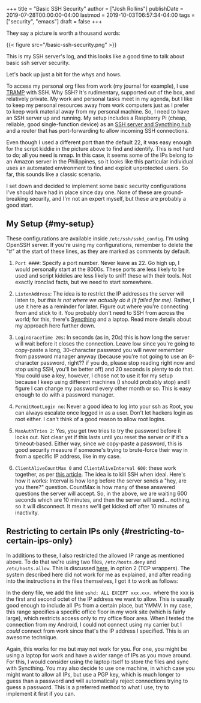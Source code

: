 +++
title = "Basic SSH Security"
author = ["Josh Rollins"]
publishDate = 2019-07-28T00:00:00-04:00
lastmod = 2019-10-03T06:57:34-04:00
tags = ["security", "emacs"]
draft = false
+++

They say a picture is worth a thousand words:

{{< figure src="/basic-ssh-security.png" >}}

This is my SSH server's log, and this looks like a good time to talk about basic ssh server security.

<!--more-->

Let's back up just a bit for the whys and hows.

To access my personal org files from work (my journal for example), I use [TRAMP](https://www.emacswiki.org/emacs/TrampMode) with SSH. Why SSH? It's rudimentary, supported out of the box, and relatively private. My work and personal tasks meet in my agenda, but I like to keep my personal resources away from work computers just as I prefer to keep work material away from my personal machine. So, I need to have an SSH server up and running. My setup includes a Raspberry Pi (cheap, reliable, good single-function device) as an [SSH server and Syncthing hub](https://joshrollinswrites.com/help-desk-head-desk/raspberry-pi-org-hub/) and a router that has port-forwarding to allow incoming SSH connections.

Even though I used a different port than the default 22, it was easy enough for the script kiddie in the picture above to find and identify. This is not hard to do; all you need is nmap. In this case, it seems some of the IPs belong to an Amazon server in the Philippines, so it looks like this particular individual uses an automated environment to find and exploit unprotected users. So far, this sounds like a classic scenario.

I set down and decided to implement some basic security configurations I've should have had in place since day one. None of these are ground-breaking security, and I'm not an expert myself, but these are probably a good start.


## My Setup {#my-setup}

These configurations are available inside `/etc/ssh/sshd_config`. I'm using OpenSSH server. If you're using my configurations, remember to delete the "#" at the start of these lines, as they are marked as comments by default.

1.  `Port ####`: Specify a port number. Never leave as 22. Go high up, I would personally start at the 8000s. These ports are less likely to be used and script kiddies are less likely to sniff these with their tools. Not exactly ironclad facts, but we need to start somewhere.

2.  `ListenAddress`: The idea is to restrict the IP addresses the server will listen to, _but this is not where we actually do it (it failed for me)_. Rather, I use it here as a reminder for later. Figure out where you're connecting from and stick to it. You probably don't need to SSH from across the world; for this, there's [Syncthing](https://syncthing.net/) and a laptop. Read more details about my approach here further down.

3.  `LoginGraceTime 20s`: In seconds (as in, 20s) this is how long the server will wait before it closes the connection. Leave low since you're going to copy-paste a long, 30-character password you will never remember from password manager anyway (because you're not going to use an 8-character password, right?? if you do, please stop reading right now and stop using SSH, you'll be better off) and 20 seconds is plenty to do that. You could use a key, however, I chose not to use it for my setup because I keep using different machines (I should probably stop) and I figure I can change my password every other month or so. This is easy enough to do with a password manager.

4.  `PermitRootLogin no`: Never a good idea to log into your ssh as Root, you can always escalate once logged in as a user. Don't let hackers login as root either. I can't think of a good reason to allow root logins.

5.  `MaxAuthTries 2`: Yes, you get two tries to try the password before it locks out. Not clear yet if this lasts until you reset the server or if it's a timeout-based. Either way, since we copy-paste a password, this is good security measure if someone's trying to brute-force their way in from a specific IP address, like in my case.

6.  `ClientAliveCountMax 0` and `ClientAliveInterval 600`: these work together, as per [this article](https://www.thegeekstuff.com/2011/05/openssh-options/). The idea is to kill SSH when ideal. Here's how it works: Interval is how long before the server sends a "hey, are you there?" question. CountMax is how many of these answered questions the server will accept. So, in the above, we are waiting 600 seconds which are 10 minutes, and then the server will send... nothing, so it will disconnect. It means we'll get kicked off after 10 minutes of inactivity.


## Restricting to certain IPs only {#restricting-to-certain-ips-only}

In additions to these, I also restricted the allowed IP range as mentioned above. To do that we're using two files, `/etc/hosts.deny` and `/etc/hosts.allow`. This is discussed [here](https://unix.stackexchange.com/questions/406245/limit-ssh-access-to-specific-clients-by-ip-address), in option 2 (TCP wrappers). The system described here did not work for me as explained, and after reading into the instructions in the files themselves, I got it to work as follows:

In the deny file, we add the line `sshd: ALL EXCEPT xxx.xxx.`
where the xxx is the first and second octet of the IP address we want to allow. This is usually good enough to include all IPs from a certain place, but YMMV. In my case, this range specifies a specific office floor in my work site (which is fairly large), which restricts access only to my office floor area. When I tested the connection from my Android, I could not connect using my carrier but I _could_ connect from work since that's the IP address I specified. This is an awesome technique.

Again, this works for me but may not work for you. For one, you might be using a laptop for work and have a wider range of IPs as you move around. For this, I would consider using the laptop itself to store the files and sync with Syncthing. You may also decide to use one machine, in which case you might want to allow all IPs, but use a PGP key, which is much longer to guess than a password and will automatically reject connections trying to guess a password. This is a preferred method to what I use, try to implement it first if you can.